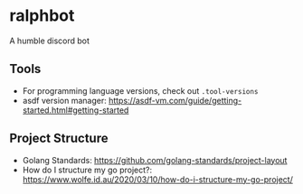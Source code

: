 # ralphbot

A humble discord bot

## Tools

- For programming language versions, check out `.tool-versions`
- asdf version manager: https://asdf-vm.com/guide/getting-started.html#getting-started

## Project Structure

- Golang Standards: https://github.com/golang-standards/project-layout
- How do I structure my go project?: https://www.wolfe.id.au/2020/03/10/how-do-i-structure-my-go-project/
